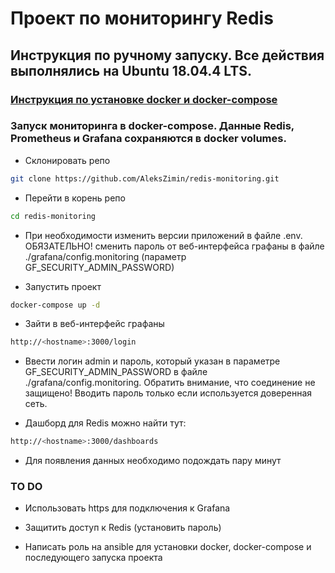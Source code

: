 # Проект по мониторингу Redis

## Инструкция по ручному запуску. Все действия выполнялись на Ubuntu 18.04.4 LTS.

### [Инструкция по установке docker и docker-compose](docs/docker-install.md)

### Запуск мониторинга в docker-compose. Данные Redis, Prometheus и Grafana сохраняются в docker volumes.

- Склонировать репо

```bash
git clone https://github.com/AleksZimin/redis-monitoring.git
```

- Перейти в корень репо

```bash
cd redis-monitoring
```

- При необходимости изменить версии приложений в файле .env. ОБЯЗАТЕЛЬНО! сменить пароль от веб-интерфейса графаны в файле ./grafana/config.monitoring (параметр GF_SECURITY_ADMIN_PASSWORD)

- Запустить проект

```bash
docker-compose up -d
```

- Зайти в веб-интерфейс графаны

```bash
http://<hostname>:3000/login
```

- Ввести логин admin и пароль, который указан в параметре GF_SECURITY_ADMIN_PASSWORD в файле ./grafana/config.monitoring. Обратить внимание, что соединение не защищено! Вводить пароль только если используется доверенная сеть.


- Дашборд для Redis можно найти тут:

```bash
http://<hostname>:3000/dashboards
```

- Для появления данных необходимо подождать пару минут

### TO DO

- Использовать https для подключения к Grafana

- Защитить доступ к Redis (установить пароль)

- Написать роль на ansible для установки docker, docker-compose и последующего запуска проекта
